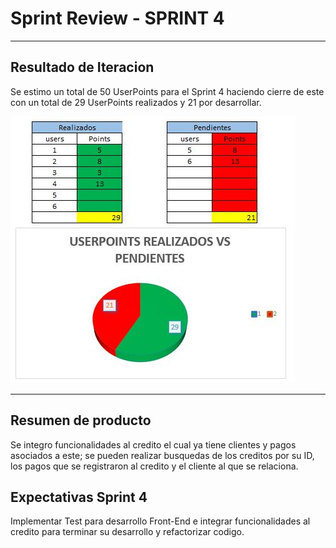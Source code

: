 
# Sprint Review - SPRINT 4
***

## Resultado de Iteracion

Se estimo un total de 50 UserPoints para el Sprint 4 haciendo cierre de este con un total de 29 UserPoints realizados y 21 por desarrollar.

![Grafico de tiempo de trabajo realizado](https://raw.githubusercontent.com/PLATYPUSCO007/CrediHogAR-Backend/master/Iteraciones/Iteracion%204/Imagenes/tiemporealizado.JPG)

***

## Resumen de producto

Se integro funcionalidades al credito el cual ya tiene clientes y pagos asociados a este; se pueden realizar busquedas de los creditos por su ID, los pagos que se registraron al credito y el cliente al que se relaciona.


## Expectativas Sprint 4

Implementar Test para desarrollo Front-End e integrar funcionalidades al credito para terminar su desarrollo y refactorizar codigo.

